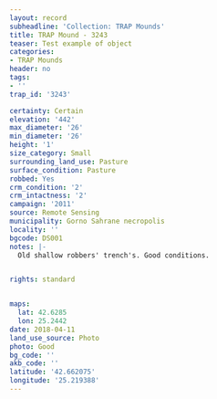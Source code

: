 ```yaml
---
layout: record
subheadline: 'Collection: TRAP Mounds'
title: TRAP Mound - 3243
teaser: Test example of object
categories:
- TRAP Mounds
header: no
tags:
- ''
trap_id: '3243'

certainty: Certain
elevation: '442'
max_diameter: '26'
min_diameter: '26'
height: '1'
size_category: Small
surrounding_land_use: Pasture
surface_condition: Pasture
robbed: Yes
crm_condition: '2'
crm_intactness: '2'
campaign: '2011'
source: Remote Sensing
municipality: Gorno Sahrane necropolis
locality: ''
bgcode: DS001
notes: |-
  Old shallow robbers' trench's. Good conditions.


rights: standard


maps:
  lat: 42.6285
  lon: 25.2442
date: 2018-04-11
land_use_source: Photo
photo: Good
bg_code: ''
akb_code: ''
latitude: '42.662075'
longitude: '25.219388'
---
```

